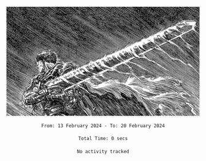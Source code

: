 <!-- Profile image -->
<p align="center">
 <img src="assets/bpD2ohb.png" width="1080px">
</p>
<!-- Profile image end -->

<div align="center">
<!--START_SECTION:waka-->

```txt
From: 13 February 2024 - To: 20 February 2024

Total Time: 0 secs

No activity tracked
```

<!--END_SECTION:waka-->
</div>
